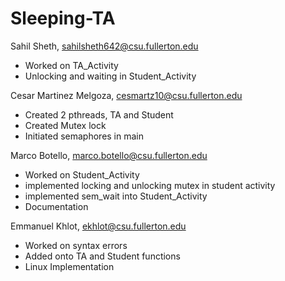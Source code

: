 # Sleeping-TA

Sahil Sheth, sahilsheth642@csu.fullerton.edu
- Worked on TA_Activity
- Unlocking and waiting in Student_Activity

Cesar Martinez Melgoza, cesmartz10@csu.fullerton.edu
- Created 2 pthreads, TA and Student
- Created Mutex lock
- Initiated semaphores in main

Marco Botello, marco.botello@csu.fullerton.edu
- Worked on Student_Activity
- implemented locking and unlocking mutex in student activity
- implemented sem_wait into Student_Activity
- Documentation

Emmanuel Khlot, ekhlot@csu.fullerton.edu
- Worked on syntax errors
- Added onto TA and Student functions
- Linux Implementation
